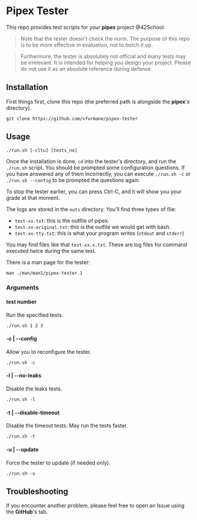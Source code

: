 # Pipex Tester

This repo provides test scripts for your **pipex** project @42School.

> Note that the tester doesn't check the norm. The purpose of this repo is to be more effective in evaluation, not to botch it up.

> Furthermore, the tester is absolutely not official and many tests may be irrelevant. It is intended for helping you design your project. Please do not use it as an absolute reference during defense.

## Installation

First things first, clone this repo (the preferred path is alongside the **pipex**'s directory).

```shell
git clone https://github.com/vfurmane/pipex-tester
```

## Usage

```shell
./run.sh [-cltu] [tests_no]
```

Once the installation is done, `cd` into the tester's directory, and run the `./run.sh` script. You should be prompted some configuration questions. If you have answered any of them incorrectly, you can execute `./run.sh -c` or `./run.sh --config` to be prompted the questions again.

To stop the tester earlier, you can press Ctrl-C, and it will show you your grade at that moment.

The logs are stored in the `outs` directory. You'll find three types of file:

- `test-xx.txt`: this is the outfile of pipex.
- `test-xx-original.txt`: this is the outfile we would get with bash.
- `test-xx-tty.txt`: this is what your program writes (`stdout` and `stderr`)

You may find files like that `test-xx.x.txt`. These are log files for command executed twice during the same test.

There is a man page for the tester:

```shell
man ./man/man1/pipex-tester.1
```

### Arguments

#### test number

Run the specified tests.

```shell
./run.sh 1 2 3
```

#### -c | --config

Allow you to reconfigure the tester.

```shell
./run.sh -c
```

#### -l | --no-leaks

Disable the leaks tests.

```shell
./run.sh -l
```

#### -t | --disable-timeout

Disable the timeout tests. May run the tests faster.

```shell
./run.sh -t
```

#### -u | --update

Force the tester to update (if needed only).

```shell
./run.sh -u
```

## Troubleshooting

If you encounter another problem, please feel free to open an Issue using the **GitHub**'s tab.
